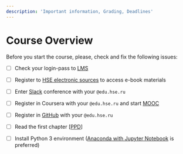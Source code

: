 ```yaml
---
description: 'Important information, Grading, Deadlines'
---
```


# Course Overview

Before you start the course, please, check and fix the following issues:

* [ ] Check your login-pass to [LMS](https://lms.hse.ru/)
* [ ] Register to [HSE electronic sources](http://library.spb.hse.ru/en/el_resources_en) to access e-book materials
* [ ] Enter [Slack](../) conference with your `@edu.hse.ru`
* [ ] Register in Coursera with your `@edu.hse.ru` and start [MOOC](grading/mooc.md)
* [ ] Register in [GitHub](https://github.com/) with your `@edu.hse.ru`
* [ ] Read the first chapter \[[PPD](../)\]
* [ ] Install Python 3 environment \([Anaconda with Jupyter Notebook](https://www.anaconda.com/products/individual) is preferred\)



